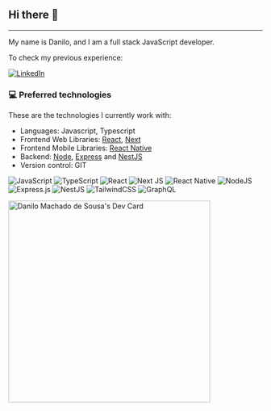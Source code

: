 ## Hi there 👋
___

My name is Danilo, and I am a full stack JavaScript developer.

To check my previous experience:

[![LinkedIn](https://img.shields.io/badge/linkedin-%230077B5.svg?style=for-the-badge&logo=linkedin&logoColor=white)](https://www.linkedin.com/in/danilomsou/)

### 💻 Preferred technologies
These are the technologies I currently work with:
- Languages: Javascript, Typescript
- Frontend Web Libraries: [React](https://reactjs.org), [Next](https://nextjs.org)
- Frontend Mobile Libraries: [React Native](https://reactnative.dev)
- Backend: [Node](https://nodejs.org/en/), [Express](https://expressjs.com) and [NestJS](https://nestjs.com)
- Version control: GIT

![JavaScript](https://img.shields.io/badge/javascript-%23323330.svg?logo=javascript&logoColor=%23F7DF1E)
![TypeScript](https://img.shields.io/badge/typescript-%23007ACC.svg?logo=typescript&logoColor=white)
![React](https://img.shields.io/badge/react-%2320232a.svg?logo=react&logoColor=%2361DAFB)
![Next JS](https://img.shields.io/badge/Next-black?logo=next.js&logoColor=white)
![React Native](https://img.shields.io/badge/react_native-%2320232a.svg?logo=react&logoColor=%2361DAFB)
![NodeJS](https://img.shields.io/badge/node.js-6DA55F?logo=node.js&logoColor=white)
![Express.js](https://img.shields.io/badge/express.js-%23404d59.svg?logo=express&logoColor=%2361DAFB)
![NestJS](https://img.shields.io/badge/nestjs-%23E0234E.svg?logo=nestjs&logoColor=white)
![TailwindCSS](https://img.shields.io/badge/tailwindcss-%2338B2AC.svg?logo=tailwind-css&logoColor=white)
![GraphQL](https://img.shields.io/badge/-GraphQL-E10098?logo=graphql&logoColor=white)

<a href="https://app.daily.dev/danilomsou"><img src="https://api.daily.dev/devcards/b3bcce4884b741458818290fe4f09d17.png?r=y2u" width="400" alt="Danilo Machado de Sousa's Dev Card"/></a>
